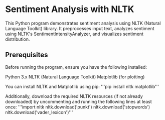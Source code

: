 # Sentiment Analysis with NLTK

This Python program demonstrates sentiment analysis using NLTK (Natural Language Toolkit) library. It preprocesses input text, analyzes sentiment using NLTK's SentimentIntensityAnalyzer, and visualizes sentiment distribution.

## Prerequisites
Before running the program, ensure you have the following installed:

Python 3.x
NLTK (Natural Language Toolkit)
Matplotlib (for plotting)

You can install NLTK and Matplotlib using pip:
'''pip install nltk matplotlib'''

Additionally, download the required NLTK resources (if not already downloaded) by uncommenting and running the following lines at least once:
'''import nltk
nltk.download('punkt')
nltk.download('stopwords')
nltk.download('vader_lexicon')'''
